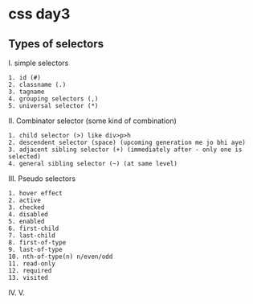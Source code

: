<!-- 30 - aug - 2024 -->

# css day3

## Types of selectors

I. simple selectors

    1. id (#) 
    2. classname (.)
    3. tagname 
    4. grouping selectors (,)
    5. universal selector (*)

II. Combinator selector (some kind of combination)

    1. child selector (>) like div>p>h
    2. descendent selector (space) (upcoming generation me jo bhi aye)
    3. adjacent sibling selector (+) (immediately after - only one is selected)
    4. general sibling selector (~) (at same level)

III. Pseudo selectors

    1. hover effect
    2. active
    3. checked
    4. disabled
    5. enabled
    6. first-child
    7. last-child
    8. first-of-type
    9. last-of-type
    10. nth-of-type(n) n/even/odd
    11. read-only
    12. required
    13. visited

IV. 
V. 

## 